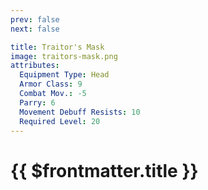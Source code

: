```yaml
---
prev: false
next: false

title: Traitor's Mask
image: traitors-mask.png
attributes:
  Equipment Type: Head
  Armor Class: 9
  Combat Mov.: -5
  Parry: 6
  Movement Debuff Resists: 10
  Required Level: 20
---
```


# {{ $frontmatter.title }}

<MyItemComponent :item="$frontmatter" />


